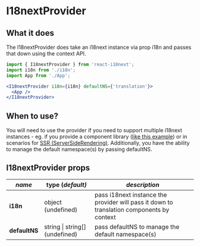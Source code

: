 # I18nextProvider

## What it does

The I18nextProvider does take an i18next instance via prop i18n and passes that down using the context API.

```jsx
import { I18nextProvider } from 'react-i18next';
import i18n from './i18n';
import App from './App';

<I18nextProvider i18n={i18n} defaultNS={'translation'}>
  <App />
</I18nextProvider>
```

## When to use?

You will need to use the provider if you need to support multiple i18next instances - eg. if you provide a component library ([like this example](https://github.com/i18next/react-i18next/tree/master/example/react-component-lib)) or in scenarios for [SSR (ServerSideRendering)](ssr.md). Additionally, you have the ability to manage the default namespace(s) by passing defaultNS.

## I18nextProvider props

| _**name**_    | **type (**_**default)**_       | _**description**_                                                                         |
| ------------- | ------------------------------ | ----------------------------------------------------------------------------------------- |
| **i18n**      | object (undefined)             | pass i18next instance the provider will pass it down to translation components by context |
| **defaultNS** | string \| string[] (undefined) | pass defaultNS to manage the default namespace(s)                                         |
